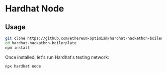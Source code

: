 # Hardhat Node

## Usage

```sh
git clone https://github.com/ethereum-optimism/hardhat-hackathon-boilerplate.git
cd hardhat-hackathon-boilerplate
npm install
```

Once installed, let's run Hardhat's testing network:

```sh
npx hardhat node
```
